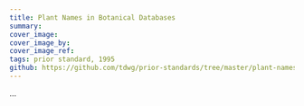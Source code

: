 ```yaml
---
title: Plant Names in Botanical Databases
summary: 
cover_image: 
cover_image_by: 
cover_image_ref: 
tags: prior standard, 1995
github: https://github.com/tdwg/prior-standards/tree/master/plant-names-in-botanical-databases
---
```


...
